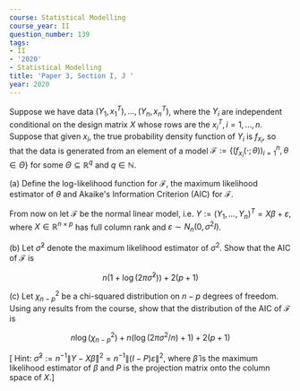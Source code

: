 ```yaml
---
course: Statistical Modelling
course_year: II
question_number: 139
tags:
- II
- '2020'
- Statistical Modelling
title: 'Paper 3, Section I, J '
year: 2020
---
```




Suppose we have data $\left(Y_{1}, x_{1}^{T}\right), \ldots,\left(Y_{n}, x_{n}^{T}\right)$, where the $Y_{i}$ are independent conditional on the design matrix $X$ whose rows are the $x_{i}^{T}, i=1, \ldots, n$. Suppose that given $x_{i}$, the true probability density function of $Y_{i}$ is $f_{x_{i}}$, so that the data is generated from an element of a model $\mathcal{F}:=\left\{\left(f_{x_{i}}(\cdot ; \theta)\right)_{i=1}^{n}, \theta \in \Theta\right\}$ for some $\Theta \subseteq \mathbb{R}^{q}$ and $q \in \mathbb{N}$.

(a) Define the log-likelihood function for $\mathcal{F}$, the maximum likelihood estimator of $\theta$ and Akaike's Information Criterion (AIC) for $\mathcal{F}$.

From now on let $\mathcal{F}$ be the normal linear model, i.e. $Y:=\left(Y_{1}, \ldots, Y_{n}\right)^{T}=X \beta+\varepsilon$, where $X \in \mathbb{R}^{n \times p}$ has full column rank and $\varepsilon \sim N_{n}\left(0, \sigma^{2} I\right)$.

(b) Let $\hat{\sigma}^{2}$ denote the maximum likelihood estimator of $\sigma^{2}$. Show that the AIC of $\mathcal{F}$ is

$$n\left(1+\log \left(2 \pi \hat{\sigma}^{2}\right)\right)+2(p+1)$$

(c) Let $\chi_{n-p}^{2}$ be a chi-squared distribution on $n-p$ degrees of freedom. Using any results from the course, show that the distribution of the AIC of $\mathcal{F}$ is

$$n \log \left(\chi_{n-p}^{2}\right)+n\left(\log \left(2 \pi \sigma^{2} / n\right)+1\right)+2(p+1)$$

$\left[\right.$ Hint: $\hat{\sigma}^{2}:=n^{-1}\|Y-X \hat{\beta}\|^{2}=n^{-1}\|(I-P) \varepsilon\|^{2}$, where $\hat{\beta}$ is the maximum likelihood estimator of $\beta$ and $P$ is the projection matrix onto the column space of $X$.]